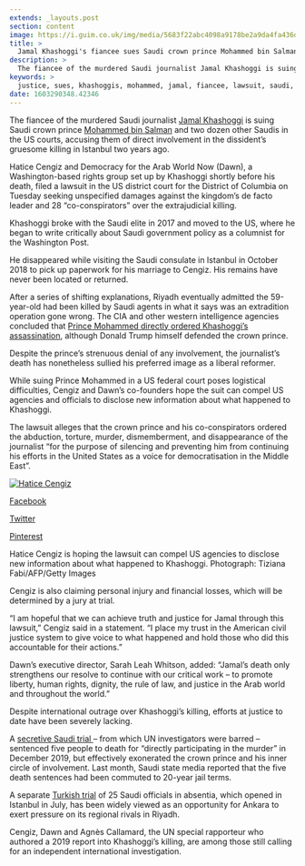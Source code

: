```yaml
--- 
extends: _layouts.post 
section: content 
image: https://i.guim.co.uk/img/media/5683f22abc4098a9178be2a9da4fa436d1a32919/0_33_1280_768/master/1280.jpg?width=1200&height=630&quality=85&auto=format&fit=crop&overlay-align=bottom%2Cleft&overlay-width=100p&overlay-base64=L2ltZy9zdGF0aWMvb3ZlcmxheXMvdGctZGVmYXVsdC5wbmc&enable=upscale&s=67cc277f5b0bb41e00e4a5eedd128e07 
title: > 
  Jamal Khashoggi's fiancee sues Saudi crown prince Mohammed bin Salman 
description: > 
  The fiancee of the murdered Saudi journalist Jamal Khashoggi is suing Saudi crown prince Mohammed bin Salman and two dozen other Saudis in the US courts, accusing them of direct involvement in the dissident’s gruesome killing in Istanbul two years ago.He disappeared while visiting the Saudi consulate in Istanbul in October 2018 to pick up paperwork for his marriage to Cengiz.The CIA and other western intelligence agencies concluded that Prince Mohammed directly ordered Khashoggi’s assassination, although Donald Trump himself defended the crown prince.“I am hopeful that we can achieve truth and justice for Jamal through this lawsuit,” Cengiz said in a statement.Cengiz, Dawn and Agnès Callamard, the UN special rapporteur who authored a 2019 report into Khashoggi’s killing, are among those still calling for an independent international investigation. 
keywords: > 
  justice, sues, khashoggis, mohammed, jamal, fiancee, lawsuit, saudi, crown, salman, bin, death, killing, cengiz, prince 
date: 1603290348.42346 
--- 
```

<div><p>The fiancee of the murdered Saudi journalist <a href="https://www.theguardian.com/world/jamal-khashoggi" class="u-underline">Jamal Khashoggi</a> is suing Saudi crown prince <a href="https://www.theguardian.com/world/mohammed-bin-salman" class="u-underline">Mohammed bin Salman</a> and two dozen other Saudis in the US courts, accusing them of direct involvement in the dissident&#8217;s gruesome killing in Istanbul two years ago.</p>
<p>Hatice Cengiz and Democracy for the Arab World Now (Dawn), a Washington-based rights group set up by Khashoggi shortly before his death, filed a lawsuit in the US district court for the District of Columbia on Tuesday seeking unspecified damages against the kingdom&#8217;s de facto leader and 28 &#8220;co-conspirators&#8221; over the extrajudicial killing.</p>
<p>Khashoggi broke with the Saudi elite in 2017 and moved to the US, where he began to write critically about Saudi government policy as a columnist for the Washington Post.</p>
<p>He disappeared while visiting the Saudi consulate in Istanbul in October 2018 to pick up paperwork for his marriage to Cengiz. His remains have never been located or returned.</p>
<p>After a series of shifting explanations, Riyadh eventually admitted the 59-year-old had been killed by Saudi agents in what it says was an extradition operation gone wrong. The CIA and other western intelligence agencies concluded that <a href="https://www.theguardian.com/world/2018/nov/16/cia-determines-saudi-crown-prince-ordered-journalists-killing-washington-post" class="u-underline">Prince Mohammed directly ordered Khashoggi&#8217;s assassination</a>, although Donald Trump himself defended the crown prince.</p>
<p>Despite the prince&#8217;s strenuous denial of any involvement, the journalist&#8217;s death has nonetheless sullied his preferred image as a liberal reformer.</p>
<p>While suing Prince Mohammed in a US federal court poses logistical difficulties, Cengiz and Dawn&#8217;s co-founders hope the suit can compel US agencies and officials to disclose new information about what happened to Khashoggi.</p>
<p>The lawsuit alleges that the crown prince and his co-conspirators ordered the abduction, torture, murder, dismemberment, and disappearance of the journalist &#8220;for the purpose of silencing and preventing him from continuing his efforts in the United States as a voice for democratisation in the Middle East&#8221;.</p>




<a href="#img-2" class="article__img-container js-gallerythumbs">

 






 
<img class="gu-image" alt="Hatice Cengiz" src="https://i.guim.co.uk/img/media/3eec638569d36567f52942fe2cdec1123c3d1925/0_371_5568_3341/master/5568.jpg?width=300&amp;quality=85&amp;auto=format&amp;fit=max&amp;s=86b82a16f0190453b7c20605cf6e9c7a">

<p class="inline-expand-image inline-icon centered-icon rounded-icon article__fullscreen modern-visible">


 </p> </a>
<a class="rounded-icon block-share__item block-share__item--facebook js-blockshare-link" href="https://www.facebook.com/dialog/share?app_id=180444840287&amp;href=https%3A%2F%2Fwww.theguardian.com%2Fworld%2F2020%2Foct%2F21%2Fjamal-khashoggi-fiancee-sues-saudi-crown-prince-mohammed-bin-salman%3FCMP%3Dshare_btn_fb%26page%3Dwith%3Aimg-2%23img-2&amp;picture=https%3A%2F%2Fmedia.guim.co.uk%2F3eec638569d36567f52942fe2cdec1123c3d1925%2F0_371_5568_3341%2F5568.jpg" target="_blank"> <p class="inline-share-facebook inline-icon ">


 </p> <p class="u-h">Facebook</p> </a>
<a class="rounded-icon block-share__item block-share__item--twitter js-blockshare-link" href="https://twitter.com/intent/tweet?text=Jamal%20Khashoggi's%20fiancee%20sues%20Saudi%20crown%20prince%20Mohammed%20bin%20Salman&amp;url=https%3A%2F%2Fwww.theguardian.com%2Fworld%2F2020%2Foct%2F21%2Fjamal-khashoggi-fiancee-sues-saudi-crown-prince-mohammed-bin-salman%3FCMP%3Dshare_btn_tw%26page%3Dwith%3Aimg-2%23img-2" target="_blank"> <p class="inline-share-twitter inline-icon ">


 </p> <p class="u-h">Twitter</p> </a>
<a class="rounded-icon block-share__item block-share__item--pinterest js-blockshare-link" href="http://www.pinterest.com/pin/create/button/?description=Jamal%20Khashoggi%27s%20fiancee%20sues%20Saudi%20crown%20prince%20Mohammed%20bin%20Salman&amp;url=https%3A%2F%2Fwww.theguardian.com%2Fworld%2F2020%2Foct%2F21%2Fjamal-khashoggi-fiancee-sues-saudi-crown-prince-mohammed-bin-salman%3Fpage%3Dwith%3Aimg-2%23img-2&amp;media=https%3A%2F%2Fmedia.guim.co.uk%2F3eec638569d36567f52942fe2cdec1123c3d1925%2F0_371_5568_3341%2F5568.jpg" target="_blank"> <p class="inline-share-pinterest inline-icon ">


 </p> <p class="u-h">Pinterest</p> </a>

<p class="inline-triangle inline-icon ">


 </p> Hatice Cengiz is hoping the lawsuit can compel US agencies to disclose new information about what happened to Khashoggi. Photograph: Tiziana Fabi/AFP/Getty Images


<p>Cengiz is also claiming personal injury and financial losses, which will be determined by a jury at trial.</p>
<p>&#8220;I am hopeful that we can achieve truth and justice for Jamal through this lawsuit,&#8221; Cengiz said in a statement. &#8220;I place my trust in the American civil justice system to give voice to what happened and hold those who did this accountable for their actions.&#8221;</p>
<p>Dawn&#8217;s executive director, Sarah Leah Whitson, added: &#8220;Jamal&#8217;s death only strengthens our resolve to continue with our critical work &#8211; to promote liberty, human rights, dignity, the rule of law, and justice in the Arab world and throughout the world.&#8221;</p>
<p>Despite international outrage over Khashoggi&#8217;s killing, efforts at justice to date have been severely lacking.</p>
<p>A <a href="https://www.theguardian.com/world/2019/dec/23/saudi-arabia-accused-of-mockery-of-justice-over-jamal-khashoggi-trial" class="u-underline">secretive Saudi trial </a>&#8211; from which UN investigators were barred &#8211; sentenced five people to death for &#8220;directly participating in the murder&#8221; in December 2019, but effectively exonerated the crown prince and his inner circle of involvement. Last month, Saudi state media reported that the five death sentences had been commuted to 20-year jail terms.</p>
<p>A separate <a href="https://www.theguardian.com/world/2020/jul/03/twenty-saudi-officials-to-go-on-trial-in-absentia-over-khashoggi-killing" class="u-underline">Turkish trial</a> of 25 Saudi officials in absentia, which opened in Istanbul in July, has been widely viewed as an opportunity for Ankara to exert pressure on its regional rivals in Riyadh.</p>
<p>Cengiz, Dawn and Agn&#232;s Callamard, the UN special rapporteur who authored a 2019 report into Khashoggi&#8217;s killing, are among those still calling for an independent international investigation.</p>
<p class="after-article js-after-article"></p>
</div>